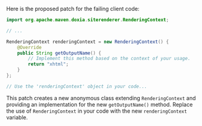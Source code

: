 Here is the proposed patch for the failing client code:

```java
import org.apache.maven.doxia.siterenderer.RenderingContext;

// ...

RenderingContext renderingContext = new RenderingContext() {
    @Override
    public String getOutputName() {
        // Implement this method based on the context of your usage.
        return "xhtml";
    }
};

// Use the 'renderingContext' object in your code...
```

This patch creates a new anonymous class extending `RenderingContext` and providing an implementation for the new `getOutputName()` method. Replace the use of `RenderingContext` in your code with the new `renderingContext` variable.